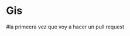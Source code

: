 # Gis
#la primeera vez que voy a hacer un pull request
<ing src="https://encrypted-tbn0.gstatic.com/images?q=tbn:ANd9GcS76hMNRyHNzsLK4NIo9M7JXjRCo9hu3m1MGQ&usqp=CAU">
